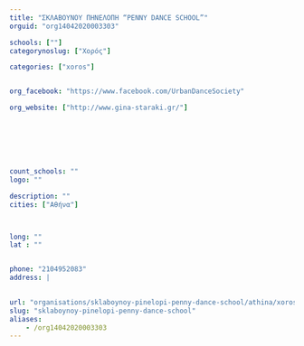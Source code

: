 ```yaml
---
title: "ΣΚΛΑΒΟΥΝΟΥ ΠΗΝΕΛΟΠΗ “PENNY DANCE SCHOOL”"
orguid: "org14042020003303"

schools: [""]
categorynoslug: ["Χορός"]

categories: ["xoros"]


org_facebook: "https://www.facebook.com/UrbanDanceSociety"

org_website: ["http://www.gina-staraki.gr/"]







count_schools: ""
logo: ""

description: ""
cities: ["Αθήνα"]



long: ""
lat : ""


phone: "2104952083"
address: |
    

url: "organisations/sklaboynoy-pinelopi-penny-dance-school/athina/xoros"
slug: "sklaboynoy-pinelopi-penny-dance-school"
aliases:
    - /org14042020003303
---
```




